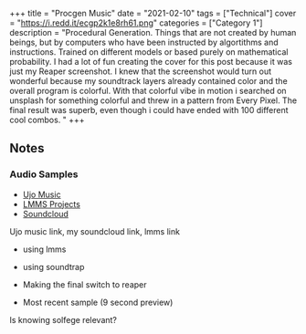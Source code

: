 +++
title = "Procgen Music"
date = "2021-02-10"
tags = ["Technical"]
cover = "https://i.redd.it/ecgp2k1e8rh61.png"
categories = ["Category 1"]
description = "Procedural Generation. Things that are not created by human beings, but by computers who have been instructed by algortithms and instructions. Trained on different models or based purely on mathematical probability. I had a lot of fun creating the cover for this post because it was just my Reaper screenshot. I knew that the screenshot would turn out wonderful because my soundtrack layers already contained color and the overall program is colorful. With that colorful vibe in motion i searched on unsplash for something colorful and threw in a pattern from Every Pixel. The final result was superb, even though i could have ended with 100 different cool combos. "
+++

## Notes

### Audio Samples

- [Ujo Music](https://ujomusic.com/portal/musicgroup/849)
- [LMMS Projects](https://lmms.io/lsp/?action=browse&user=33nanoseconds)
- [Soundcloud](https://soundcloud.com/user-354894979)

Ujo music link, my soundcloud link, lmms link

- using lmms
- using soundtrap
- Making the final switch to reaper

- Most recent sample (9 second preview)

Is knowing solfege relevant?



